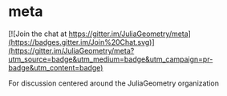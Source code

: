 # meta

[![Join the chat at https://gitter.im/JuliaGeometry/meta](https://badges.gitter.im/Join%20Chat.svg)](https://gitter.im/JuliaGeometry/meta?utm_source=badge&utm_medium=badge&utm_campaign=pr-badge&utm_content=badge)

For discussion centered around the JuliaGeometry organization
